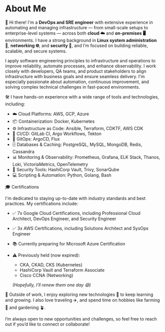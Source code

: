 # About Me

👋 Hi there! I'm a **DevOps and SRE engineer** with extensive experience in automating and managing infrastructure — from small-scale setups to enterprise-level systems — across both **cloud ☁️** and **on-premises 🖥️** environments. I have a strong background in **Linux system administration 🐧**, **networking 🌐**, and **security 🔐**, and I’m focused on building reliable, scalable, and secure systems.

I apply software engineering principles to infrastructure and operations to improve reliability, automate processes, and enhance observability. I work closely with developers, QA teams, and product stakeholders to align infrastructure with business goals and ensure seamless delivery. I'm especially passionate about automation, continuous improvement, and solving complex technical challenges in fast-paced environments.

🛠️ I have hands-on experience with a wide range of tools and technologies, including:

- ☁️ Cloud Platforms: AWS, GCP, Azure  
- 📦 Containerization: Docker, Kubernetes  
- ⚙️ Infrastructure as Code: Ansible, Terraform, CDKTF, AWS CDK  
- 🚀 CI/CD: GitLab CI, Argo Workflows, Tekton  
- 🔄 GitOps: ArgoCD, Flux  
- 🗄️ Databases & Caching: PostgreSQL, MySQL, MongoDB, Redis, Cassandra  
- 📊 Monitoring & Observability: Prometheus, Grafana, ELK Stack, Thanos, Loki, VictoriaMetrics, OpenTelemetry  
- 🔐 Security Tools: HashiCorp Vault, Trivy, SonarQube  
- 💻 Scripting & Automation: Python, Golang, Bash  

🎓 Certifications

I'm dedicated to staying up-to-date with industry standards and best practices. My certifications include:

- ✅ 7x Google Cloud Certifications, including Professional Cloud Architect, DevOps Engineer, and Security Engineer  
- ✅ 3x AWS Certifications, including Solutions Architect and SysOps Engineer
- 📚 Currently preparing for Microsoft Azure Certification  
- ⚠️ Previously held (now expired):
  - CKA, CKAD, CKS (Kubernetes)
  - HashiCorp Vault and Terraform Associate
  - Cisco CCNA (Networking)  

  _(Hopefully, I’ll renew them one day 😄)_

🌱 Outside of work, I enjoy exploring new technologies 🧠 to keep learning and growing. I also love traveling ✈️, and spend time on hobbies like farming 🐓 and gardening 🪴.

I’m always open to new opportunities and challenges, so feel free to reach out if you’d like to connect or collaborate!